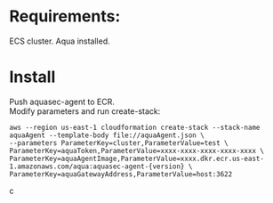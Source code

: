 # Requirements:  

ECS cluster.
Aqua installed.

# Install
Push aquasec-agent to ECR.  
Modify parameters and run create-stack:  

```
aws --region us-east-1 cloudformation create-stack --stack-name aquaAgent --template-body file://aquaAgent.json \
--parameters ParameterKey=cluster,ParameterValue=test \
ParameterKey=aquaToken,ParameterValue=xxxx-xxxx-xxxx-xxxx-xxxx \
ParameterKey=aquaAgentImage,ParameterValue=xxxx.dkr.ecr.us-east-1.amazonaws.com/aqua:aquasec-agent-{version} \
ParameterKey=aquaGatewayAddress,ParameterValue=host:3622
```
c